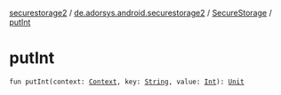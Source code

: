[securestorage2](../../index.md) / [de.adorsys.android.securestorage2](../index.md) / [SecureStorage](index.md) / [putInt](./put-int.md)

# putInt

`fun putInt(context: `[`Context`](https://developer.android.com/reference/android/content/Context.html)`, key: `[`String`](https://kotlinlang.org/api/latest/jvm/stdlib/kotlin/-string/index.html)`, value: `[`Int`](https://kotlinlang.org/api/latest/jvm/stdlib/kotlin/-int/index.html)`): `[`Unit`](https://kotlinlang.org/api/latest/jvm/stdlib/kotlin/-unit/index.html)
